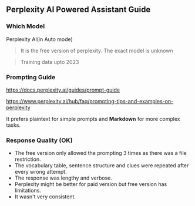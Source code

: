 ## Perplexity AI Powered Assistant Guide

### Which Model 
Perplexity AI(in Auto mode)
> It is the free version of perplexity. The exact model is unknown 

> Training data upto 2023

### Prompting Guide
https://docs.perplexity.ai/guides/prompt-guide 

https://www.perplexity.ai/hub/faq/prompting-tips-and-examples-on-perplexity 

It prefers plaintext for simple prompts and **Markdown** for more complex tasks.

### Response Quality (OK)
* The free version only allowed the prompting 3 times as there was a file restriction.
* The vocabulary table, sentence structure and clues were repeated after every wrong attempt.
* The response was lengthy and verbose.
* Perplexity might be better for paid version but free version has limitations.
* It wasn't very consistent.
